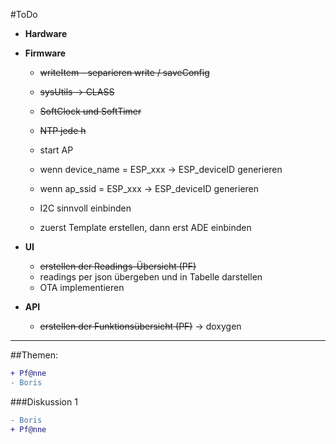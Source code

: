 #ToDo

- **Hardware**
  
- **Firmware**
  - ~~writeItem - separieren write / saveConfig~~
  - ~~sysUtils -> CLASS~~
  - ~~SoftClock und SoftTimer~~ 
  - ~~NTP jede h~~
  - start AP
  - wenn device_name = ESP_xxx -> ESP_deviceID generieren
  - wenn ap_ssid     = ESP_xxx -> ESP_deviceID generieren
  - I2C sinnvoll einbinden
  
  - zuerst Template erstellen, dann erst ADE einbinden

- **UI**
  - ~~erstellen der Readings-Übersicht (PF)~~
  - readings per json übergeben und in Tabelle darstellen 
  - OTA implementieren
  
- **API**
  - ~~erstellen der Funktionsübersicht (PF)~~ -> doxygen
  
 

  
***
##Themen:
```diff
+ Pf@nne
- Boris
```
  
###Diskussion 1
```diff
- Boris
+ Pf@nne
```
